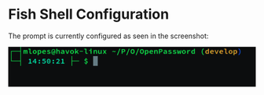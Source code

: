 Fish Shell Configuration
========================

The prompt is currently configured as seen in the screenshot:

![prompt](prompt.png)

